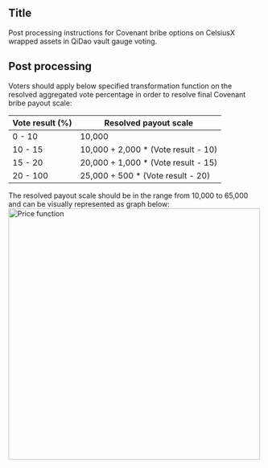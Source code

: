 ## Title

Post processing instructions for Covenant bribe options on CelsiusX wrapped assets in QiDao vault gauge voting.

## Post processing

Voters should apply below specified transformation function on the resolved aggregated vote percentage in order to resolve final Covenant bribe payout scale:

| Vote result (%) | Resolved payout scale               |
|-----------------|-------------------------------------|
| 0 - 10          | 10,000                              |
| 10 - 15         | 10,000 + 2,000 * (Vote result - 10) |
| 15 - 20         | 20,000 + 1,000 * (Vote result - 15) |
| 20 - 100        | 25,000 + 500 * (Vote result - 20)   |

The resolved payout scale should be in the range from 10,000 to 65,000 and can be visually represented as graph below:
<img src="https://user-images.githubusercontent.com/77973553/157061543-5798bf5d-ecb1-4af9-8fe4-98eeb3155dc9.png" alt="Price function" width="500"/>

